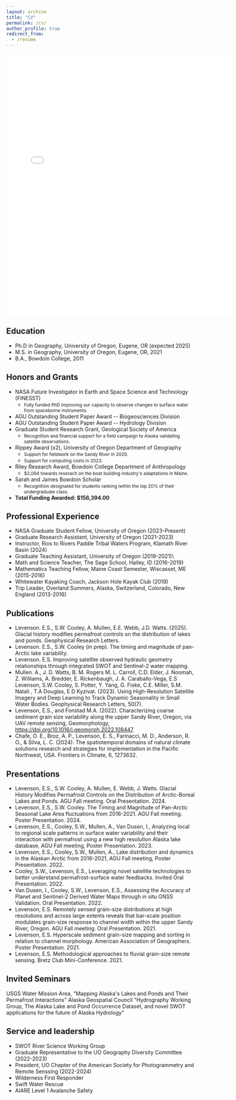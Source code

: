 ```yaml
---
layout: archive
title: "CV"
permalink: /cv/
author_profile: true
redirect_from:
  - /resume
---
```

<embed src="{{ site.baseurl }}/files/Levenson_CV_2024.pdf" width="600" height="700" type='application/pdf'> 

Education
-
* Ph.D in Geography, University of Oregon, Eugene, OR (expected 2025)
* M.S. in Geography, University of Oregon, Eugene, OR, 2021
* B.A., Bowdoin College, 2011

Honors and Grants
-
* NASA Future Investigator in Earth and Space Science and Technology (FINESST)
  * <span style="font-size:0.85em;"> Fully funded PhD improving our capacity to observe changes to surface water from spaceborne instruments. </span>
* AGU Outstanding Student Paper Award -- Biogeosciences Division
* AGU Outstanding Student Paper Award -- Hydrology Division
* Graduate Student Research Grant, Geological Society of America
  * <span style="font-size:0.85em;">Recognition and financial support for a field campaign to Alaska validating satellite observations. </span>
* Rippey Award (x2), University of Oregon Department of Geography
  * <span style="font-size:0.85em;">Support for fieldwork on the Sandy River in 2020.</span>
  * <span style="font-size:0.85em;">Support for computing costs in 2023.</span>
* Riley Research Award, Bowdoin College Department of Anthropology
  * <span style="font-size:0.85em;">$2,094 towards reserach on the boat building industry's adaptations in Maine.</span>
* Sarah and James Bowdoin Scholar
  * <span style="font-size:0.85em;">Recognition designated for students ranking iwthin the top 20% of their undergraduate class.</span>
* **Total Funding Awarded: $156,394.00**

Professional Experience
-
* NASA Graduate Student Fellow, University of Oregon (2023-Present)
* Graduate Research Assistant, University of Oregon (2021-2023)
* Instructor, Rios to Rivers Paddle Tribal Waters Program, Klamath River Basin (2024)
* Graduate Teaching Assistant, University of Oregon (2019-2021)\
* Math and Science Teacher, The Sage School, Hailey, ID (2016-2019)
* Mathematics Teaching Fellow, Maine Coast Semester, Wiscasset, ME (2015-2016)
* Whitewater Kayaking Coach, Jackson Hole Kayak Club (2019)
* Trip Leader, Overland Summers, Alaska, Switzerland, Colorado, New England (2013-2016)

Publications
-
* Levenson. E.S., S.W. Cooley, A. Mullen, E.E. Webb, J.D. Watts. (2025). Glacial history modifies permafrost controls on the distribution of lakes and ponds. Geophysical Research Letters.
* Levenson. E.S., S.W. Cooley (in prep). The timing and magnitude of pan-Arctic lake variability.
* Levenson. E.S. Improving satellite observed hydraulic geometry relationships through integrated SWOT and Sentinel-2 water mapping.
* Mullen. A., J. D. Watts, B. M. Rogers M. L. Carroll, C.D. Elder, J. Noomah, Z. Williams, A. Bredder, E. Rickenbaugh, J. A. Caraballo-Vega, E.S Levenson, S.W. Cooley, S. Potter, Y. Yang, G. Fiske, C.E. Miller, S.M. Natali , T.A Douglas, E.D Kyzivat. (2023). Using High-Resolution Satellite Imagery and Deep Learning to Track Dynamic Seasonality in Small Water Bodies. Geophysical Research Letters, 50(7).
* Levenson, E.S., and Fonstad M.A. (2022). Characterizing coarse sediment grain size variability along the upper Sandy River, Oregon, via UAV remote sensing, Geomorphology, https://doi.org/10.1016/j.geomorph.2022.108447
* Chafe, O. E., Broz, A. P., Levenson, E. S., Farinacci, M. D., Anderson, R. O., & Silva, L. C. (2024). The spatiotemporal domains of natural climate solutions research and strategies for implementation in the Pacific Northwest, USA. Frontiers in Climate, 6, 1273632.

Presentations
-
* Levenson, E.S., S.W. Cooley, A. Mullen, E. Webb, J. Watts. Glacial History Modifies Permafrost Controls on the Distribution of Arctic-Boreal Lakes and Ponds. AGU Fall meeting. Oral Presentation. 2024.
* Levenson, E.S., S.W. Cooley. The Timing and Magnitude of Pan-Arctic Seasonal Lake Area fluctuations from 2016-2021. AGU Fall meeting. Poster Presentation. 2024.
* Levenson, E.S., Cooley, S.W., Mullen, A., Van Dusen, I., Analyzing local to regional scale patterns in surface water variability and their interaction with permafrost using a new high resolution Alaska lake database, AGU Fall meeting, Poster Presentation. 2023.
* Levenson, E.S., Cooley, S.W., Mullen, A., Lake distribution and dynamics in the Alaskan Arctic from 2016-2021, AGU Fall meeting, Poster Presentation. 2022.
* Cooley, S.W., Levenson, E.S., Leveraging novel satellite technologies to better understand permafrost-surface water feedbacks. Invited Oral Presentation. 2022.
* Van Dusen, I., Cooley, S.W., Levenson, E.S., Assessing the Accuracy of Planet and Sentinel-2 Derived Water Maps through in situ GNSS Validation. Oral Presentation. 2022.
* Levenson, E.S. Remotely sensed grain-size distributions at high resolutions and across large extents reveals that bar-scale position modulates grain-size response to channel width within the upper Sandy River, Oregon. AGU Fall meeting. Oral Presentation. 2021.
* Levenson, E.S. Hyperscale sediment grain-size mapping and sorting in relation to channel morphology. American Association of Geographers. Poster Presentation. 2021.
* Levenson, E.S. Methodological approaches to fluvial grain-size remote sensing. Bretz Club Mini-Conference. 2021.

Invited Seminars
-
USGS Water Mission Area, "Mapping Alaska's Lakes and Ponds and Their Permafrost Interactions"
Alaska Geospatial Council "Hydrography Working Group, The Alaska Lake and Pond Occurrence Dataset, and novel SWOT applications for the future of Alaska Hydrology"

Service and leadership
-
* SWOT River Science Working Group
* Graduate Representative to the UO Geography Diversity Committee (2022-2023)
* President, UO Chapter of the American Society for Photogrammetry and Remote Senssing (2022-2024)
* Wilderness First Responder
* Swift Water Rescue
* AIARE Level 1 Avalanche Safety
